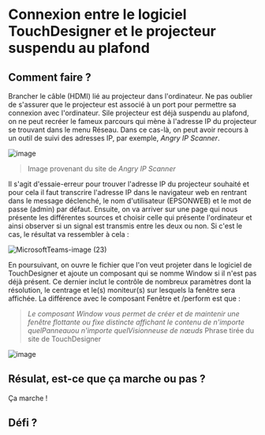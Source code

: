# Connexion entre le logiciel TouchDesigner et le projecteur suspendu au plafond

## Comment faire ?
Brancher le câble (HDMI) lié au projecteur dans l'ordinateur. Ne pas oublier de s'assurer que le projecteur est associé à un port pour permettre sa connexion avec l'ordinateur. Sile projecteur est déjà suspendu au plafond, on ne peut recréer le fameux parcours qui mène à l'adresse IP du projecteur se trouvant dans le menu Réseau. Dans ce cas-là, on peut avoir recours à un outil de suivi des adresses IP, par exemple, *Angry IP Scanner*. 

![image](https://github.com/projet-final-2024/prototypage-camelie/assets/93718179/03b86597-d497-4d9e-84c4-f83fdcf284cd)
> Image provenant du site de *Angry IP Scanner*

Il s'agit d'essaie-erreur pour trouver l'adresse IP du projecteur souhaité et pour cela il faut transcrire l'adresse IP dans le navigateur web en rentrant dans le message déclenché, le nom d'utilisateur (EPSONWEB) et le mot de passe (admin) par défaut. Ensuite, on va arriver sur une page qui nous présente les différentes sources et choisir celle qui présente l'ordinateur et ainsi observer si un signal est transmis entre les deux ou non. Si c'est le cas, le résultat va ressembler à cela : 

![MicrosoftTeams-image (23)](https://github.com/projet-final-2024/prototypage-camelie/assets/93718179/c0fcd4fe-3bcd-465a-84ef-7a71189d250b)

En poursuivant, on ouvre le fichier que l'on veut projeter dans le logiciel de TouchDesigner et ajoute un composant qui se nomme Window si il n'est pas déjà présent. Ce dernier inclut le contrôle de nombreux paramètres dont la résolution, le centrage et le(s) moniteur(s) sur lesquels la fenêtre sera affichée. La différence avec le composant Fenêtre et /perform est que : 

> *Le composant Window vous permet de créer et de maintenir une fenêtre flottante ou fixe distincte affichant le contenu de n'importe quelPanneauou n'importe quelVisionneuse de nœuds*
> Phrase tirée du site de TouchDesigner

![image](https://github.com/projet-final-2024/prototypage-camelie/assets/93718179/f3b09f07-43f5-4700-8025-fa3f6cefd126)

## Résulat, est-ce que ça marche ou pas ? 
Ça marche ! 

## Défi ?

